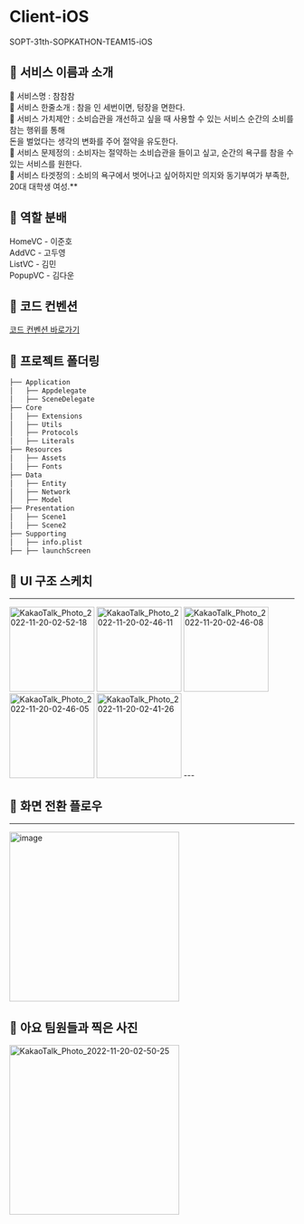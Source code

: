 # Client-iOS
SOPT-31th-SOPKATHON-TEAM15-iOS

## 📌 서비스 이름과 소개
🔔 서비스명 : 참참참 <br>
🔔 서비스 한줄소개 : 참을 인 세번이면, 텅장을 면한다. <br>
🔔 서비스 가치제안 : 소비습관을 개선하고 싶을 때 사용할 수 있는 서비스 순간의 소비를 참는 행위를 통해<br>돈을 벌었다는 생각의 변화를 주어 절약을 유도한다. <br>
🔔 서비스 문제정의 : 소비자는 절약하는 소비습관을 들이고 싶고, 순간의 욕구를 참을 수 있는 서비스를 원한다. <br>
🔔 서비스 타겟정의 : 소비의 욕구에서 벗어나고 싶어하지만 의지와 동기부여가 부족한, 20대 대학생 여성.**

## 📌 역할 분배
HomeVC - 이준호 <br>
AddVC - 고두영 <br>
ListVC - 김민 <br>
PopupVC - 김다운 <br>

## 📌 코드 컨벤션
[코드 컨벤션 바로가기](https://jade-savory-505.notion.site/Code-Convention-47754cc9d9e4454999ec6942edb33975)

## 📌 프로젝트 폴더링

```bash
├── Application
│   ├── Appdelegate
│   ├── SceneDelegate
├── Core
│   ├── Extensions
│   ├── Utils
│   ├── Protocols
│   ├── Literals
├── Resources
│   ├── Assets
│   ├── Fonts
├── Data
│   ├── Entity
│   ├── Network
│   ├── Model
├── Presentation
│   ├── Scene1
│   ├── Scene2
├── Supporting
│   ├── info.plist
├── ├── launchScreen
```

## 📌 UI 구조 스케치
---
<img width="150" alt="KakaoTalk_Photo_2022-11-20-02-52-18" src="https://user-images.githubusercontent.com/101977975/202864731-773dcfcd-5596-4d62-897b-bbb3f2221b95.jpeg">
<img width="150" alt="KakaoTalk_Photo_2022-11-20-02-46-11" src="https://user-images.githubusercontent.com/101977975/202864739-2046bc49-3e01-40ba-9a97-a3b2aa3cab14.jpeg">
<img width="150" alt="KakaoTalk_Photo_2022-11-20-02-46-08" src="https://user-images.githubusercontent.com/101977975/202864740-bd051b8b-3250-4279-a561-9f6900c122a6.jpeg">
<img width="150" alt="KakaoTalk_Photo_2022-11-20-02-46-05" src="https://user-images.githubusercontent.com/101977975/202864741-9b819299-c4b5-4d75-a391-4f657427a0b5.jpeg">
<img width="150" alt="KakaoTalk_Photo_2022-11-20-02-41-26" src="https://user-images.githubusercontent.com/101977975/202864744-e6dc0951-0a92-4cb8-8c4b-cec1670f79e3.png">
---


## 📌 화면 전환 플로우
---
<img width="300" alt="image" src="https://user-images.githubusercontent.com/101977975/202864810-b326ae80-80ad-4243-8204-88a0ee3ac206.png">


## 📌 아요 팀원들과 찍은 사진
<img width="300" alt="KakaoTalk_Photo_2022-11-20-02-50-25" src="https://user-images.githubusercontent.com/101977975/202864583-fe35317b-7368-47cb-9f6e-4fabdcfab7e8.jpeg">

